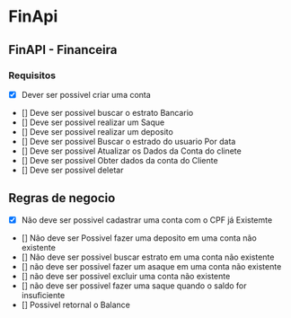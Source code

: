 # FinApi

## FinAPI - Financeira

### Requisitos


- [x] Dever ser possivel criar uma conta 
- [] Deve ser possivel buscar o estrato Bancario
- [] Deve ser possivel realizar um  Saque
- [] Deve ser possivel realizar um deposito
- [] Deve ser possivel Buscar o estrado do usuario Por data
- [] Deve ser possivel Atualizar os Dados da Conta do clinete
- [] Deve ser possivel Obter dados da conta do Cliente
- [] Deve ser possivel deletar


## Regras de negocio

- [x] Não deve ser possivel cadastrar uma conta com o CPF já Existemte
- [] Não deve ser Possivel fazer uma deposito em uma conta não existente
- [] Não deve ser possivel buscar estrato em uma conta não existente
- [] não deve ser possivel fazer um asaque em uma conta não existente
- [] não deve ser possivel excluir uma conta não existente
- [] não deve ser possivel fazer uma saque quando o saldo for insuficiente
- [] Possivel retornal o Balance



